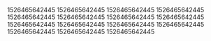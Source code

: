1526465642445
1526465642445
1526465642445
1526465642445
1526465642445
1526465642445
1526465642445
1526465642445
1526465642445
1526465642445
1526465642445
1526465642445
1526465642445
1526465642445
1526465642445